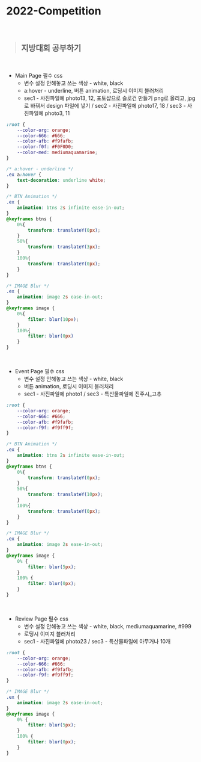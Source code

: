 # 2022-Competition

<br/>

> ## **지방대회 공부하기**
 
<br/>

+ Main Page 필수 css
  + 변수 설정 안해놓고 쓰는 색상 - white, black
  + a:hover - underline, 버튼 animation, 로딩시 이미지 블러처리
  + sec1 - 사진파일에 photo13, 12, 포토샵으로 슬로건 만들기 png로 올리고, jpg로 바꿔서 design 파일에 넣기 / sec2 - 사진파일에 photo17, 18 / sec3 - 사진파일에 photo3, 11
``` CSS
:root {
    --color-org: orange;
    --color-666: #666;
    --color-afb: #f9fafb;
    --color-f0f: #F0F0D0;
    --color-med: mediumaquamarine;
}

/* a:hover - underline */
.ex a:hover {
    text-decoration: underline white;
}

/* BTN Animation */
.ex {
    animation: btns 2s infinite ease-in-out;
}
@keyframes btns {
    0%{
        transform: translateY(0px);
    }
    50%{
        transform: translateY(3px);
    }
    100%{
        transform: translateY(0px);
    }
}

/* IMAGE Blur */
.ex {
    animation: image 2s ease-in-out;
}
@keyframes image {
    0%{
        filter: blur(10px);
    }
    100%{
        filter: blur(0px)
    }
}
```

<br/>

+ Event Page 필수 css
  + 변수 설정 안해놓고 쓰는 색상 - white, black
  + 버튼 animation, 로딩시 이미지 블러처리
  + sec1 - 사진파일에 photo1 / sec3 - 특산물파일에 진주시_고추
``` CSS
:root {
    --color-org: orange;
    --color-666: #666;
    --color-afb: #f9fafb;
    --color-f9f: #f9ff9f;
}

/* BTN Animation */
.ex {
    animation: btns 2s infinite ease-in-out;
}
@keyframes btns {
    0%{
        transform: translateY(0px);
    }
    50%{
        transform: translateY(10px);
    }
    100%{
        transform: translateY(0px);
    }
}

/* IMAGE Blur */
.ex {
    animation: image 2s ease-in-out;
}
@keyframes image {
    0% {
        filter: blur(5px);
    }
    100% {
        filter: blur(0px);
    }
}
```

<br/>

+ Review Page 필수 css
  + 변수 설정 안해놓고 쓰는 색상 - white, black, mediumaquamarine, #999
  + 로딩시 이미지 블러처리
  + sec1 - 사진파일에 photo23 / sec3 - 특산물파일에 아무거나 10개
``` CSS
:root {
    --color-org: orange;
    --color-666: #666;
    --color-afb: #f9fafb;
    --color-f9f: #f9ff9f;
}

/* IMAGE Blur */
.ex {
    animation: image 2s ease-in-out;
}
@keyframes image {
    0% {
        filter: blur(5px);
    }
    100% {
        filter: blur(0px);
    }
}
```

<br/>
